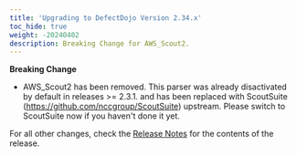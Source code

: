```yaml
---
title: 'Upgrading to DefectDojo Version 2.34.x'
toc_hide: true
weight: -20240402
description: Breaking Change for AWS_Scout2.
---
```


**Breaking Change**

 - AWS_Scout2 has been removed. This parser was already disactivated by default in releases >= 2.3.1. and has been replaced with ScoutSuite (https://github.com/nccgroup/ScoutSuite) upstream. Please switch to ScoutSuite now if you haven't done it yet. 

For all other changes, check the [Release Notes](https://github.com/DefectDojo/django-DefectDojo/releases/tag/2.34.0) for the contents of the release.